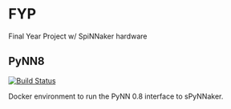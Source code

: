 # FYP

Final Year Project w/ SpiNNaker hardware

## PyNN8

[![Build Status](https://travis-ci.com/louisblin/FYP.svg?token=5ZNW4DKhuozscA1A9CAy&branch=master)](https://travis-ci.com/louisblin/FYP)

Docker environment to run the PyNN 0.8 interface to sPyNNaker.
